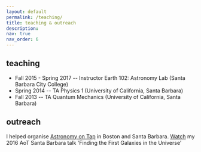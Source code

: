 ```yaml
---
layout: default
permalink: /teaching/
title: teaching & outreach
description:
nav: true
nav_order: 6
---
```


## teaching

- Fall 2015 - Spring 2017 -- Instructor Earth 102: Astronomy Lab (Santa Barbara City College)
- Spring 2014 -- TA Physics 1 (University of California, Santa Barbara)
- Fall 2013 -- TA Quantum Mechanics (University of California, Santa Barbara)

## outreach

I helped organise [Astronomy on Tap](https://astronomyontap.org) in Boston and Santa Barbara. [Watch](https://www.youtube.com/watch?v=oHfv5gIagSM) my 2016 AoT Santa Barbara talk 'Finding the First Galaxies in the Universe'
